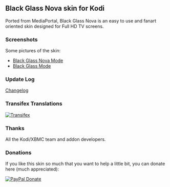 ## Black Glass Nova skin for Kodi
Ported from MediaPortal, Black Glass Nova is an easy to use and fanart oriented skin designed for Full HD TV screens.

### Screenshots
Some pictures of the skin:
- [Black Glass Nova Mode](https://github.com/Tgxcorporation/skin.blackglassnova/wiki/Screenshots-BGN)
- [Black Glass Mode](https://github.com/Tgxcorporation/skin.blackglassnova/wiki/Screenshots-BG)

### Update Log
[Changelog](https://github.com/Tgxcorporation/skin.blackglassnova/blob/master/changelog.txt)

### Transifex Translations
[![Transifex](https://www.transifex.com/projects/p/xbmc-skins/resource/skin-blackglassnova/chart/image_png)](https://www.transifex.com/projects/p/xbmc-skins/resource/skin-blackglassnova/)

### Thanks
All the Kodi/XBMC team and addon developers.

### Donations
If you like this skin so much that you want to help a little bit, you can donate here (much appreciated):

[![PayPal Donate](https://www.paypal.com/en_US/i/btn/x-click-but04.gif)](https://www.paypal.com/cgi-bin/webscr?cmd=_donations&business=BQTJSRCZ8GWHY&lc=US&item_name=Skins%20by%20Tgx%20for%20Kodi%20Entertainment%20Center&item_number=Kodi&currency_code=USD&bn=PP%2dDonationsBF%3abtn_donate_SM%2egif%3aNonHosted)
